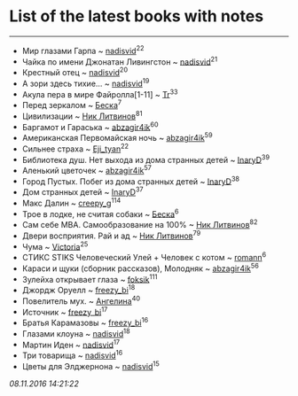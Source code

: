 # List of the latest books with notes
---

* Мир глазами Гарпа ~ [nadisvid](users/113/1138852626183846-facebook)<sup>22</sup>
* Чайка по имени Джонатан Ливингстон ~ [nadisvid](users/113/1138852626183846-facebook)<sup>21</sup>
* Крестный отец ~ [nadisvid](users/113/1138852626183846-facebook)<sup>20</sup>
* А зори здесь тихие… ~ [nadisvid](users/113/1138852626183846-facebook)<sup>19</sup>
* Акула пера в мире Файролла[1-11] ~ [Tr](users/122/12282474-vkontakte)<sup>33</sup>
* Перед зеркалом ~ [Беска](users/157/1577468-vkontakte)<sup>7</sup>
* Цивилизации ~ [Ник Литвинов](users/lec/leczQ3Eya3-linkedin)<sup>81</sup>
* Баргамот и Гараська ~ [abzagir4ik](users/362/3621623-vkontakte)<sup>60</sup>
* Американская Первомайская ночь ~ [abzagir4ik](users/362/3621623-vkontakte)<sup>59</sup>
* Сильнее страха ~ [Eji_tyan](users/235/2352103981-twitter)<sup>22</sup>
* Библиотека душ. Нет выхода из дома странных детей ~ [InaryD](users/562/56228374-vkontakte)<sup>39</sup>
* Аленький цветочек ~ [abzagir4ik](users/362/3621623-vkontakte)<sup>57</sup>
* Город Пустых. Побег из дома странных детей ~ [InaryD](users/562/56228374-vkontakte)<sup>38</sup>
* Дом странных детей ~ [InaryD](users/562/56228374-vkontakte)<sup>37</sup>
* Макс Далин ~ [creepy_g](users/747/74743045-vkontakte)<sup>114</sup>
* Трое в лодке, не считая собаки ~ [Беска](users/157/1577468-vkontakte)<sup>6</sup>
* Сам себе MBA. Самообразование на 100% ~ [Ник Литвинов](users/lec/leczQ3Eya3-linkedin)<sup>82</sup>
* Двери восприятия. Рай и ад ~ [Ник Литвинов](users/lec/leczQ3Eya3-linkedin)<sup>79</sup>
* Чума ~ [Victoria](users/113/113794223924688167852-google)<sup>25</sup>
* СТИКС STIKS Человеческий Улей + Человек с котом ~ [romann](users/102/10205442182733690-facebook)<sup>6</sup>
* Караси и щуки (сборник рассказов), Молодняк ~ [abzagir4ik](users/362/3621623-vkontakte)<sup>56</sup>
* Зулейха открывает глаза ~ [foksik](users/173/1734575-vkontakte)<sup>111</sup>
* Джордж Оруелл ~ [freezy_bi](users/870/87042697-vkontakte)<sup>18</sup>
* Повелитель мух. ~ [Ангелина](users/837/83788782-vkontakte)<sup>40</sup>
* Источник ~ [freezy_bi](users/870/87042697-vkontakte)<sup>17</sup>
* Братья Карамазовы ~ [freezy_bi](users/870/87042697-vkontakte)<sup>16</sup>
* Глазами клоуна ~ [nadisvid](users/113/1138852626183846-facebook)<sup>18</sup>
* Мартин Иден ~ [nadisvid](users/113/1138852626183846-facebook)<sup>17</sup>
* Три товарища ~ [nadisvid](users/113/1138852626183846-facebook)<sup>16</sup>
* Цветы для Элджернона ~ [nadisvid](users/113/1138852626183846-facebook)<sup>15</sup>


_08.11.2016 14:21:22_
